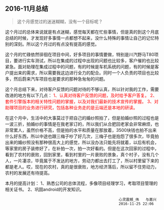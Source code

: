 ## 2016-11月总结
>这个月感觉过的迷迷糊糊，没有一个目标呢？

这个月过的总体来说就是有点迷糊，感觉每天都在忙些事情，但是真的到这个月底总结的时候，才发现好多事情一点都想不起来，没什么特殊的事情让自己的记忆特别的深刻。所以这个月过的有点没有提高的感觉。

这个月的忙碌依然徘徊在项目中间，好多项目的事情要做，特别是川汽野马T80项目，要进行实车测试，所以在集成的过程中出现的问题也比较多，客户催的也比较紧急。面对助理在集成过程中的问题，有的时候是车机系统的问题，有的时候是客户提出来的需求，所以需要我这边进行全力的配合。同时一个人负责的项目也比较多，然后蔚来汽车项目也是要求的那种急匆匆的问题。

这个月总结下来，对待客户反馈的问题对待的不够认真，所以针对我的工作，需要改进的地方有以下几点：
<font color="#ff0000">
1、认真对待客户反馈的问题，及时给予客户答复。
2、套件引擎版本的相关特性问题的掌握，以及对我们最新的技术宣传的掌握。
3、对助理项目的业务进行研究，包括各种业务走的是云端还是本地的研读。
</font>

在这个月中，生活中的大事莫过于把自己的婚纱照拍了，但是拍婚纱照的过程也是一波三折，拍婚纱的事情是在我老家订的，所以我们从合肥回老家会非常麻烦，也非常累人，虽然价格不高，但是拍的水平和质量在那放着，3500块钱也拍不出来什么好东西，所以中途也跟三梅子吵了好几次，三梅子也是抱怨了很多次，毕竟拍出来的婚纱照没有那种很高大上的感觉，所以没办法只能先将就着，以后有机会，等家里的房子装修好了，在补拍一次，拍一次好看的。但是在这次回家的过程中，看到了农村的衰败，回到家里，看到村里的一片衰败的景象，真个村子，没有几个人，一片凄凉，毕竟属于不发达的地方，劳动力都出去打工了，所以村里留下来的都是老人。哎，现在的农村，真的是很衰败，地方经济落后，所以留不住劳动力，农村的发展还有待提高。

本月的提高计划：
1、熟悉公司的总体流程，多像项目经理学习，考取项目管理的相关证书。
2、巩固android的开发知识。


														心灵震撼_伟   与嘉兴
                                                        2016-11-25 22:06